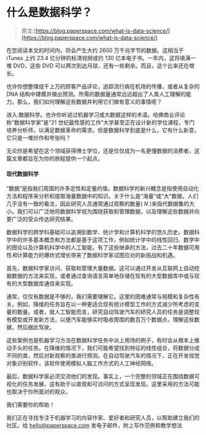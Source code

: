 # 什么是数据科学？

> 原文:[https://blog.paperspace.com/what-is-data-science/](https://blog.paperspace.com/what-is-data-science/)

在您阅读本文的时间内，将会产生大约 2600 万千兆字节的数据。这相当于 iTunes 上约 23.4 亿分钟的标清视频或约 130 亿本电子书。一年内，这将填满一堆 DVD，这些 DVD 可以两次到达月球，还有一些剩余。而且，这个比率还在增长。

也许你想整理成千上万的顾客产品评论，追踪流行病在机场的传播，或者从复杂的 DNA 结构中建模并做出预测。所需的数据量通常远远超出了人类人工理解的能力。那么，我们如何理解这些数据并利用它们做有意义的事情呢？

进入:数据科学。也许你听说过机器学习或大数据这样的术语。哈佛商业评论 称“数据科学家”是“21 世纪最性感的工作”大学甚至正在设计新的学位课程，专门培养分析师，以满足数据革命的需求。但是数据科学到底是什么，它有什么新意，它只是一堆炒作和夸张吗？

无论你是希望在这个领域获得博士学位，还是仅仅成为一名更懂数据的消费者，这篇文章都旨在为你的旅程提供一个起点。

#### 现代数据科学

“数据”是指我们周围的许多定性和定量的值。数据科学的新兴概念是指使用自动化方法和程序来分析和提取海量数据中的知识。关于什么是“海量”或“大”数据，人们几乎没有一致的看法，因此研究人员通常通过观察的数量( *N* )来指代数据集的大小。我们可以广泛地将数据科学视为围绕获取和管理数据，以及理解这些数据并向更广泛的受众传达研究结果。

数据科学的跨学科基础可以追溯到数学、统计学和计算机科学的悠久历史。数据科学中的许多基本概念和方法都是基于这项工作，例如统计学中的线性回归、数学中的图论以及计算机科学中的人工智能。有了这些继承的方法，过去二十年数据可用性*和*计算能力的爆炸式增长带来了数据科学家试图应对的新挑战和机遇。

首先，数据科学家访问、获取和管理大量数据。这可以通过开发从互联网上自动挖掘数据的方法来实现，或者通过查询语言简单地存储在现有的大型数据库中或与现有的大型数据库通信来实现。

通常，仅仅有数据是不够的，我们需要理解它。这里的困难通常与规模和复杂性有关。例如，降维的任务旨在以一种更适合现有统计模型工作的方式减少所考虑的变量的数量。或者，就人工智能而言，研究自动驾驶汽车的研究人员的任务是调整现有模型或开发新方法，以便汽车能够实时吸收周围的数百万个数据点，理解这些数据，然后据此驾驶。

这些案例也是机器学习方法在数据科学任务中派上用场的例子，有时会从根本上推动手头的任务。在降维的情况下，我们可能希望找到特征的线性组合，将数据分成不同的类，然后对新观察的类进行预测。在自动驾驶汽车的情况下，正在开发视觉对象识别软件，该软件使用模拟人脑工作方式的人工神经网络。

最后，数据科学家必须交流他们的发现。事实上，一个完整的领域正在围绕数据可视化的任务发展，这有助于以直观和可访问的方式呈现发现。这里采用的方法可能也取决于你所面对的观众。

我们需要你的帮助！

我们正在寻找专注于机器学习的内容作家、爱好者和研究人员，以帮助建立我们的社区。给 hello@paperspace.com 发电子邮件，附上写作范例和教学想法